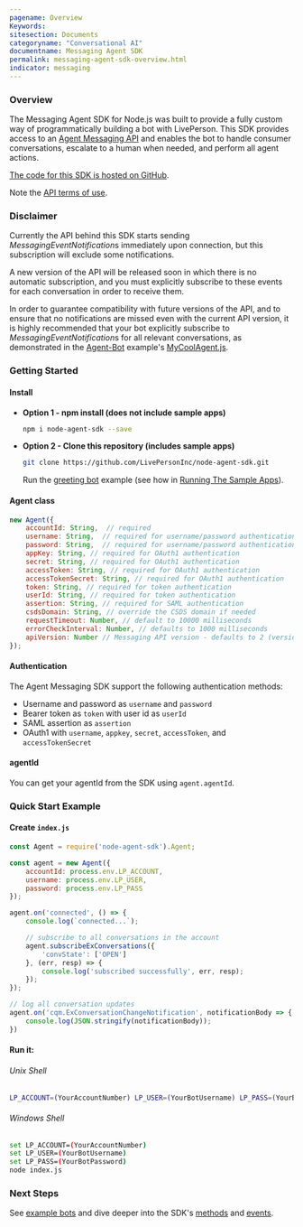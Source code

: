 ```yaml
---
pagename: Overview
Keywords:
sitesection: Documents
categoryname: "Conversational AI"
documentname: Messaging Agent SDK
permalink: messaging-agent-sdk-overview.html
indicator: messaging
---
```


### Overview

The Messaging Agent SDK for Node.js was built to provide a fully custom way of programmatically building a bot with LivePerson. This SDK provides access to an [Agent Messaging API](https://developers.liveperson.com/agent-int-api-reference.html) and enables the bot to handle consumer conversations, escalate to a human when needed, and perform all agent actions.

[The code for this SDK is hosted on GitHub](https://github.com/LivePersonInc/node-agent-sdk).

Note the [API terms of use](https://www.liveperson.com/policies/apitou).

### Disclaimer

Currently the API behind this SDK starts sending *MessagingEventNotification*s immediately upon connection, but this subscription will exclude some notifications.

A new version of the API will be released soon in which there is no automatic subscription, and you must explicitly subscribe to these events for each conversation in order to receive them.

In order to guarantee compatibility with future versions of the API, and to ensure that no notifications are missed even with the current API version, it is highly recommended that your bot explicitly subscribe to *MessagingEventNotification*s for all relevant conversations, as demonstrated in the [Agent-Bot](https://github.com/LivePersonInc/node-agent-sdk/tree/master/examples/agent-bot) example's [MyCoolAgent.js](https://github.com/LivePersonInc/node-agent-sdk/blob/master/examples/agent-bot/MyCoolAgent.js).

### Getting Started

#### Install

- **Option 1 - npm install (does not include sample apps)**

   ```sh
   npm i node-agent-sdk --save
   ```

- **Option 2 - Clone this repository (includes sample apps)**

    ```sh
    git clone https://github.com/LivePersonInc/node-agent-sdk.git
    ```
    Run the [greeting bot](https://github.com/LivePersonInc/node-agent-sdk/blob/master/examples/greeting-bot/greeting-bot.js) example (see how in [Running The Sample Apps](https://github.com/LivePersonInc/node-agent-sdk/tree/master/examples)).

#### Agent class

```javascript
new Agent({
    accountId: String,  // required
    username: String,  // required for username/password authentication and OAuth1 authentication
    password: String,  // required for username/password authentication
    appKey: String, // required for OAuth1 authentication
    secret: String, // required for OAuth1 authentication
    accessToken: String, // required for OAuth1 authentication
    accessTokenSecret: String, // required for OAuth1 authentication
    token: String, // required for token authentication
    userId: String, // required for token authentication
    assertion: String, // required for SAML authentication
    csdsDomain: String, // override the CSDS domain if needed
    requestTimeout: Number, // default to 10000 milliseconds
    errorCheckInterval: Number, // defaults to 1000 milliseconds
    apiVersion: Number // Messaging API version - defaults to 2 (version 1 is not supported anymore)
});
```

#### Authentication

The Agent Messaging SDK support the following authentication methods:
- Username and password as `username` and `password`
- Bearer token as `token` with user id as `userId`
- SAML assertion as `assertion`
- OAuth1 with `username`, `appkey`, `secret`, `accessToken`, and `accessTokenSecret`

#### agentId

You can get your agentId from the SDK using `agent.agentId`.

### Quick Start Example

#### Create `index.js`

```javascript
const Agent = require('node-agent-sdk').Agent;

const agent = new Agent({
    accountId: process.env.LP_ACCOUNT,
    username: process.env.LP_USER,
    password: process.env.LP_PASS
});

agent.on('connected', () => {
    console.log(`connected...`);

    // subscribe to all conversations in the account
    agent.subscribeExConversations({
        'convState': ['OPEN']
    }, (err, resp) => {
        console.log('subscribed successfully', err, resp);
    });
});

// log all conversation updates
agent.on('cqm.ExConversationChangeNotification', notificationBody => {
    console.log(JSON.stringify(notificationBody));
})
```

#### Run it:

###### Unix Shell

```sh
LP_ACCOUNT=(YourAccountNumber) LP_USER=(YourBotUsername) LP_PASS=(YourBotPassword) node index.js
```

###### Windows Shell

```sh
set LP_ACCOUNT=(YourAccountNumber)
set LP_USER=(YourBotUsername)
set LP_PASS=(YourBotPassword)
node index.js
```

### Next Steps

See [example bots](messaging-agent-sdk-examples.html) and dive deeper into the SDK's [methods](messaging-agent-sdk-methods.html) and [events](messaging-agent-sdk-events.html).